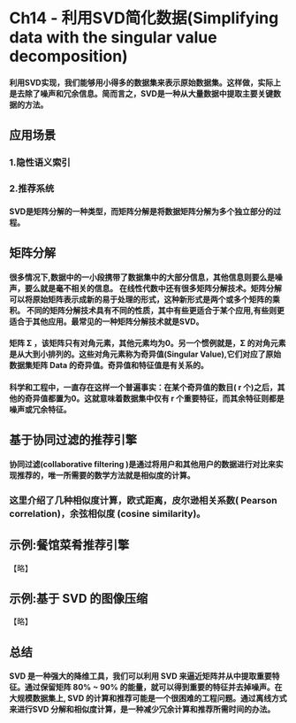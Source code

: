 # Ch14 - 利用SVD简化数据(Simplifying data with the singular value decomposition)

#### 利用SVD实现，我们能够用小得多的数据集来表示原始数据集。这样做，实际上是去除了噪声和冗余信息。简而言之，SVD是一种从大量数据中提取主要关键数据的方法。

## 应用场景
### 1.隐性语义索引 
### 2.推荐系统

#### SVD是矩阵分解的一种类型，而矩阵分解是将数据矩阵分解为多个独立部分的过程。

## 矩阵分解
#### 很多情况下,数据中的一小段携带了数据集中的大部分信息，其他信息则要么是噪声，要么就是毫不相关的信息。 在线性代数中还有很多矩阵分解技术。矩阵分解可以将原始矩阵表示成新的易于处理的形式，这种新形式是两个或多个矩阵的乘积。 不同的矩阵分解技术具有不同的性质，其中有些更适合于某个应用,有些则更适合于其他应用。最常见的一种矩阵分解技术就是SVD。

#### 矩阵 Σ ，该矩阵只有对角元素，其他元素均为0。另一个惯例就是，Σ 的对角元素是从大到小排列的。这些对角元素称为奇异值(Singular Value),它们对应了原始数据集矩阵 Data 的奇异值。奇异值和特征值是有关系的。

#### 科学和工程中，一直存在这样一个普遍事实：在某个奇异值的数目( r 个)之后，其他的奇异值都置为0。这就意味着数据集中仅有 r 个重要特征，而其余特征则都是噪声或冗余特征。

## 基于协同过滤的推荐引擎
#### 协同过滤(collaborative filtering )是通过将用户和其他用户的数据进行对比来实现推荐的，唯一所需要的数学方法就是相似度的计算。

### 这里介绍了几种相似度计算，欧式距离，皮尔逊相关系数( Pearson correlation)，余弦相似度 (cosine similarity)。

## 示例:餐馆菜肴推荐引擎 
【略】

## 示例:基于 SVD 的图像压缩
【略】

## 总结
#### SVD 是一种强大的降维工具，我们可以利用 SVD 来逼近矩阵并从中提取重要特征。通过保留矩阵 80% ~ 90% 的能量，就可以得到重要的特征并去掉噪声。在大规模数据集上, SVD 的计算和推荐可能是一个很困难的工程问题。通过离线方式来进行SVD 分解和相似度计算，是一种减少冗余计算和推荐所需时间的办法。
